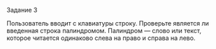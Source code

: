 Задание 3

Пользователь вводит с клавиатуры строку. Проверьте является ли введенная строка палиндромом.
Палиндром — слово или текст, которое читается одинаково слева на право и справа на лево.